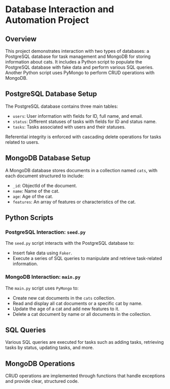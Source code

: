# Database Interaction and Automation Project

## Overview

This project demonstrates interaction with two types of databases: a PostgreSQL database for task management and MongoDB for storing information about cats. It includes a Python script to populate the PostgreSQL database with fake data and perform various SQL queries. Another Python script uses PyMongo to perform CRUD operations with MongoDB.

## PostgreSQL Database Setup

The PostgreSQL database contains three main tables:

- `users`: User information with fields for ID, full name, and email.
- `status`: Different statuses of tasks with fields for ID and status name.
- `tasks`: Tasks associated with users and their statuses.

Referential integrity is enforced with cascading delete operations for tasks related to users.

## MongoDB Database Setup

A MongoDB database stores documents in a collection named `cats`, with each document structured to include:

- `_id`: ObjectId of the document.
- `name`: Name of the cat.
- `age`: Age of the cat.
- `features`: An array of features or characteristics of the cat.

## Python Scripts

### PostgreSQL Interaction: `seed.py`

The `seed.py` script interacts with the PostgreSQL database to:

- Insert fake data using `Faker`.
- Execute a series of SQL queries to manipulate and retrieve task-related information.

### MongoDB Interaction: `main.py`

The `main.py` script uses `PyMongo` to:

- Create new cat documents in the `cats` collection.
- Read and display all cat documents or a specific cat by name.
- Update the age of a cat and add new features to it.
- Delete a cat document by name or all documents in the collection.

## SQL Queries

Various SQL queries are executed for tasks such as adding tasks, retrieving tasks by status, updating tasks, and more.

## MongoDB Operations

CRUD operations are implemented through functions that handle exceptions and provide clear, structured code.
